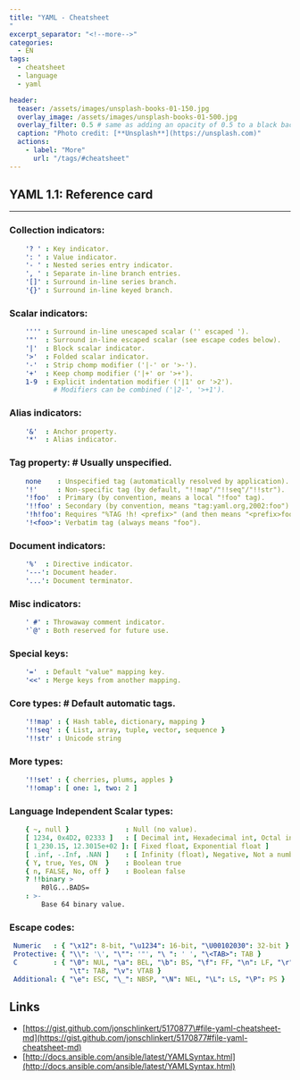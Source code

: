 ```yaml
---
title: "YAML - Cheatsheet
"
excerpt_separator: "<!--more-->"
categories:
  - EN
tags:
  - cheatsheet
  - language
  - yaml

header:
  teaser: /assets/images/unsplash-books-01-150.jpg
  overlay_image: /assets/images/unsplash-books-01-500.jpg
  overlay_filter: 0.5 # same as adding an opacity of 0.5 to a black background
  caption: "Photo credit: [**Unsplash**](https://unsplash.com)"
  actions:
    - label: "More"
      url: "/tags/#cheatsheet"
---
```

<!--more-->

## YAML 1.1: Reference card
---
### Collection indicators:
``` yml
    '? ' : Key indicator.
    ': ' : Value indicator.
    '- ' : Nested series entry indicator.
    ', ' : Separate in-line branch entries.
    '[]' : Surround in-line series branch.
    '{}' : Surround in-line keyed branch.
```
### Scalar indicators:
``` yml
    '''' : Surround in-line unescaped scalar ('' escaped ').
    '"'  : Surround in-line escaped scalar (see escape codes below).
    '|'  : Block scalar indicator.
    '>'  : Folded scalar indicator.
    '-'  : Strip chomp modifier ('|-' or '>-').
    '+'  : Keep chomp modifier ('|+' or '>+').
    1-9  : Explicit indentation modifier ('|1' or '>2').
           # Modifiers can be combined ('|2-', '>+1').
```
### Alias indicators:
``` yml
    '&'  : Anchor property.
    '*'  : Alias indicator.
```
### Tag property: # Usually unspecified.
``` yml
    none    : Unspecified tag (automatically resolved by application).
    '!'     : Non-specific tag (by default, "!!map"/"!!seq"/"!!str").
    '!foo'  : Primary (by convention, means a local "!foo" tag).
    '!!foo' : Secondary (by convention, means "tag:yaml.org,2002:foo").
    '!h!foo': Requires "%TAG !h! <prefix>" (and then means "<prefix>foo").
    '!<foo>': Verbatim tag (always means "foo").
```
### Document indicators:
``` yml
    '%'  : Directive indicator.
    '---': Document header.
    '...': Document terminator.
```
### Misc indicators:
``` yml
    ' #' : Throwaway comment indicator.
    '`@' : Both reserved for future use.
```
### Special keys:
``` yml
    '='  : Default "value" mapping key.
    '<<' : Merge keys from another mapping.
```
### Core types: # Default automatic tags.
``` yml
    '!!map' : { Hash table, dictionary, mapping }
    '!!seq' : { List, array, tuple, vector, sequence }
    '!!str' : Unicode string
```
### More types:
``` yml
    '!!set' : { cherries, plums, apples }
    '!!omap': [ one: 1, two: 2 ]
```
### Language Independent Scalar types:
``` yml
    { ~, null }              : Null (no value).
    [ 1234, 0x4D2, 02333 ]   : [ Decimal int, Hexadecimal int, Octal int ]
    [ 1_230.15, 12.3015e+02 ]: [ Fixed float, Exponential float ]
    [ .inf, -.Inf, .NAN ]    : [ Infinity (float), Negative, Not a number ]
    { Y, true, Yes, ON  }    : Boolean true
    { n, FALSE, No, off }    : Boolean false
    ? !!binary >
        R0lG...BADS=
    : >-
        Base 64 binary value.
```
### Escape codes:
``` yml
 Numeric   : { "\x12": 8-bit, "\u1234": 16-bit, "\U00102030": 32-bit }
 Protective: { "\\": '\', "\"": '"', "\ ": ' ', "\<TAB>": TAB }
 C         : { "\0": NUL, "\a": BEL, "\b": BS, "\f": FF, "\n": LF, "\r": CR,
               "\t": TAB, "\v": VTAB }
 Additional: { "\e": ESC, "\_": NBSP, "\N": NEL, "\L": LS, "\P": PS }
```


## Links

* [https://gist.github.com/jonschlinkert/5170877\#file-yaml-cheatsheet-md](https://gist.github.com/jonschlinkert/5170877#file-yaml-cheatsheet-md)
* [http://docs.ansible.com/ansible/latest/YAMLSyntax.html](http://docs.ansible.com/ansible/latest/YAMLSyntax.html)



